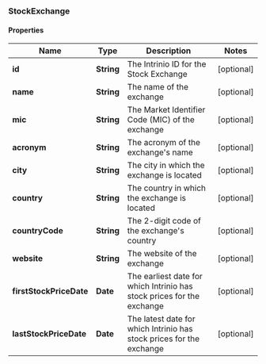 ### StockExchange

#### Properties
Name | Type | Description | Notes
------------ | ------------- | ------------- | -------------
**id** | **String** | The Intrinio ID for the Stock Exchange | [optional] 
**name** | **String** | The name of the exchange | [optional] 
**mic** | **String** | The Market Identifier Code (MIC) of the exchange | [optional] 
**acronym** | **String** | The acronym of the exchange&#39;s name | [optional] 
**city** | **String** | The city in which the exchange is located | [optional] 
**country** | **String** | The country in which the exchange is located | [optional] 
**countryCode** | **String** | The 2-digit code of the exchange&#39;s country | [optional] 
**website** | **String** | The website of the exchange | [optional] 
**firstStockPriceDate** | **Date** | The earliest date for which Intrinio has stock prices for the exchange | [optional] 
**lastStockPriceDate** | **Date** | The latest date for which Intrinio has stock prices for the exchange | [optional] 



